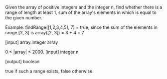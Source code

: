 Given the array of positive integers and the integer n, find whether there is a range of length at least 1, sum of the array's elements in which is equal to the given number.

Example:
findRange([1,2,3,4,5], 7) = true,
since the sum of the elements in range [2, 3] is array([2, 3]) = 3 + 4 = 7

[input] array.integer array

0 ≤ |array| ≤ 2000.
[input] integer n

[output] boolean

true if such a range exists, false otherwise.
